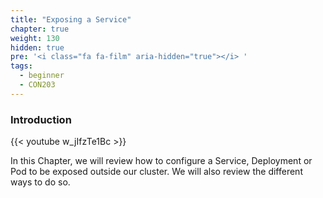 ```yaml
---
title: "Exposing a Service"
chapter: true
weight: 130
hidden: true
pre: '<i class="fa fa-film" aria-hidden="true"></i> '
tags:
  - beginner
  - CON203
---
```



### Introduction

{{< youtube w_jIfzTe1Bc >}}

In this Chapter, we will review how to configure a Service, Deployment or Pod to be exposed outside our cluster. We will also review the different ways to do so.
